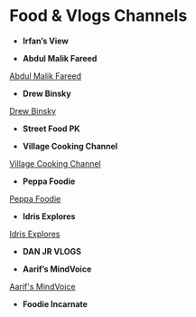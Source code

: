 # Food & Vlogs Channels

- **Irfan’s View**

[](https://www.youtube.com/user/smashingirfan)

- **Abdul Malik Fareed**

[Abdul Malik Fareed](https://www.youtube.com/c/AbdulMalikFareed)

- **Drew Binsky**

[Drew Binsky](https://youtube.com/c/drewbinsky)

- **Street Food PK**

[](https://youtube.com/c/StreetFoodPK)

- **Village Cooking Channel**

[Village Cooking Channel](https://www.youtube.com/c/VillageCookingChannel)

- **Peppa Foodie**

[Peppa Foodie](https://www.youtube.com/c/PeppaFoodie)

- **Idris Explores**

[Idris Explores](https://www.youtube.com/c/IdrisExplores)

- **DAN JR VLOGS**

[](https://www.youtube.com/c/DANJRVLOGS)

- **Aarif’s MindVoice**

[Aarif's MindVoice](https://www.youtube.com/c/AarifsMindVoice)

- **Foodie Incarnate**

[](https://youtube.com/c/AmarSirohi)